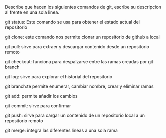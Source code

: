 Describe que hacen los siguientes comandos de git, escribe su descripcion al frente en una sola linea.

git status: Este comando se usa para obtener el estado actual del repositorio

git clone: este comando nos permite clonar un repositorio de github a local

git pull: sirve para extraer y descargar contenido desde un repositorio remoto

git checkout: funciona para despalzarse entre las ramas creadas por git branch

git log: sirve para explorar el historial del repositorio

git branch:te permite enumerar, cambiar nombre, crear y eliminar ramas

git add: permite añadir los cambios

git commit: sirve para confirmar 

git push: sirve para cargar un contenido de un repositorio local a un repositorio remoto

git merge: integra las diferentes lineas a una sola rama 
